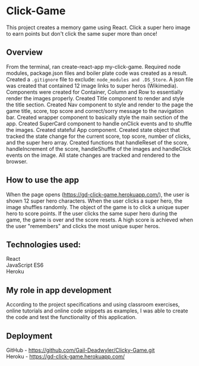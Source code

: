 # Click-Game

This project creates a memory game using React. Click a super hero image to earn points but don't click the same super more than once!

## Overview
From the terminal, ran create-react-app my-click-game. Required node modules, package.json files and boiler plate code was created as a result. Created a `.gitignore` file to exclude: `node_modules and .DS_Store`. A json file was created that contained 12 image links to super heros (Wikimedia). Components were created for Container, Column and Row to essentially render the images properly. Created Title component to render and style the title section. Created Nav component to style and render to the page the game title, score, top score and correct/sorry message to the navigation bar. Created wrapper component to basically style the main section of the app. Created SuperCard component to handle onClick events and to shuffle the images. Created stateful App component. Created state object that tracked the state change for the current score, top score, number of clicks, and the super hero array. Created functions that handleReset of the score, handleIncrement of the score, handleShuffle of the images and handleClick events on the image. All state changes are tracked and rendered to the browser. 

## How to use the app
When the page opens (https://gd-click-game.herokuapp.com/), the user is shown 12 super hero characters. When the user clicks a super hero, the image shuffles randomly. The object of the game is to click a unique super hero to score points. If the user clicks the same super hero during the game, the game is over and the score resets. A high score is achieved when the user "remembers" and clicks the most unique super heros.   

## Technologies used: 
React  
JavaScript ES6  
Heroku  

## My role in app development
According to the project specifications and using classroom exercises, online tutorials and online code snippets as examples, I was able to create the code and test the functionality of this application.

## Deployment  
GitHub - https://github.com/Gail-Deadwyler/Clicky-Game.git  
Heroku - https://gd-click-game.herokuapp.com/
